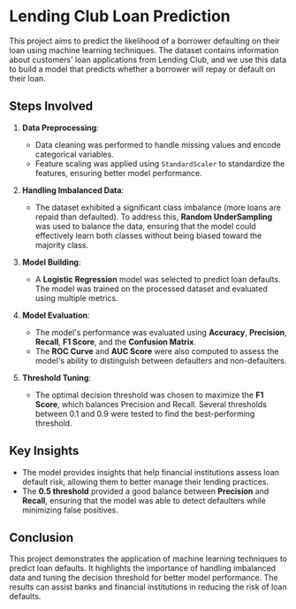 # Lending Club Loan Prediction

This project aims to predict the likelihood of a borrower defaulting on their loan using machine learning techniques. The dataset contains information about customers' loan applications from Lending Club, and we use this data to build a model that predicts whether a borrower will repay or default on their loan.

## Steps Involved

1. **Data Preprocessing**:
    - Data cleaning was performed to handle missing values and encode categorical variables.
    - Feature scaling was applied using `StandardScaler` to standardize the features, ensuring better model performance.

2. **Handling Imbalanced Data**:
    - The dataset exhibited a significant class imbalance (more loans are repaid than defaulted). To address this, **Random UnderSampling** was used to balance the data, ensuring that the model could effectively learn both classes without being biased toward the majority class.

3. **Model Building**:
    - A **Logistic Regression** model was selected to predict loan defaults. The model was trained on the processed dataset and evaluated using multiple metrics.

4. **Model Evaluation**:
    - The model's performance was evaluated using **Accuracy**, **Precision**, **Recall**, **F1 Score**, and the **Confusion Matrix**.
    - The **ROC Curve** and **AUC Score** were also computed to assess the model's ability to distinguish between defaulters and non-defaulters.

5. **Threshold Tuning**:
    - The optimal decision threshold was chosen to maximize the **F1 Score**, which balances Precision and Recall. Several thresholds between 0.1 and 0.9 were tested to find the best-performing threshold.

## Key Insights

- The model provides insights that help financial institutions assess loan default risk, allowing them to better manage their lending practices.
- The **0.5 threshold** provided a good balance between **Precision** and **Recall**, ensuring that the model was able to detect defaulters while minimizing false positives.

## Conclusion

This project demonstrates the application of machine learning techniques to predict loan defaults. It highlights the importance of handling imbalanced data and tuning the decision threshold for better model performance. The results can assist banks and financial institutions in reducing the risk of loan defaults.
